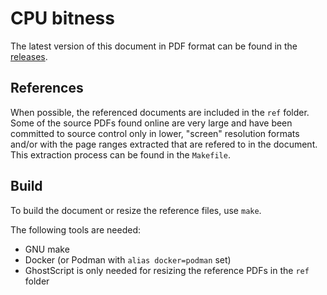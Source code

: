 CPU bitness
===========

The latest version of this document in PDF format can be found in the
[releases](https://github.com/simonrupf/cpu-bitness/releases/latest).

References
----------
When possible, the referenced documents are included in the `ref` folder. Some
of the source PDFs found online are very large and have been committed to source
control only in lower, "screen" resolution formats and/or with the page ranges
extracted that are refered to in the document. This extraction process can be
found in the `Makefile`.

Build
-----
To build the document or resize the reference files, use `make`.

The following tools are needed:
- GNU make
- Docker (or Podman with `alias docker=podman` set)
- GhostScript is only needed for resizing the reference PDFs in the `ref` folder

